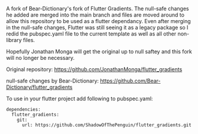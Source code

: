 <!-- 
This README describes the package. If you publish this package to pub.dev,
this README's contents appear on the landing page for your package.

For information about how to write a good package README, see the guide for
[writing package pages](https://dart.dev/guides/libraries/writing-package-pages). 

For general information about developing packages, see the Dart guide for
[creating packages](https://dart.dev/guides/libraries/create-library-packages)
and the Flutter guide for
[developing packages and plugins](https://flutter.dev/developing-packages). 
-->

A fork of Bear-Dictionary's fork of Flutter Gradients. The null-safe changes he added are merged into the main branch and files are moved around to allow this repository to be used as a flutter dependancy. Even after merging in the null-safe changes, Flutter was still seeing it as a legacy package so I redid the pubspec.yaml file to the current template as well as all other non-library files.

Hopefully Jonathan Monga will get the original up to null saftey and this fork will no longer be necessary.

Original repository: https://github.com/JonathanMonga/flutter_gradients

null-safe changes by Bear-Dictionary: https://github.com/Bear-Dictionary/flutter_gradients

To use in your flutter project add following to pubspec.yaml:

```
dependencies:
  flutter_gradients:
    git:
      url: https://github.com/ShadowOfThePenguin/flutter_gradients.git  
```
